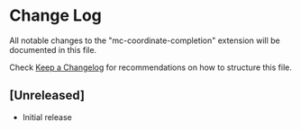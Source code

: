 # Change Log

All notable changes to the "mc-coordinate-completion" extension will be documented in this file.

Check [Keep a Changelog](http://keepachangelog.com/) for recommendations on how to structure this file.

## [Unreleased]

- Initial release